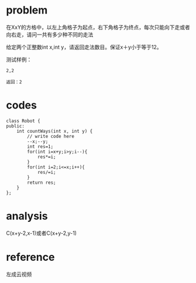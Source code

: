 # problem
在XxY的方格中，以左上角格子为起点，右下角格子为终点，每次只能向下走或者向右走，请问一共有多少种不同的走法

给定两个正整数int x,int y，请返回走法数目。保证x＋y小于等于12。

测试样例：
```
2,2
```
```
返回：2
```
# codes
```
class Robot {
public:
    int countWays(int x, int y) {
        // write code here
        --x;--y;
        int res=1;
        for(int i=x+y;i>y;i--){
            res*=i;
        }
        for(int i=2;i<=x;i++){
            res/=i;
        }
        return res;
    }
};
```

# analysis
C(x+y-2,x-1)或者C(x+y-2,y-1)

# reference
左成云视频